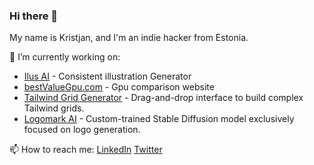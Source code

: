 ### Hi there 👋

My name is Kristjan, and I'm an indie hacker from Estonia.

🔭 I’m currently working on:
- [Ilus AI](https://ilus.ai/) - Consistent illustration Generator
- [bestValueGpu.com](https://bestvaluegpu.com) - Gpu comparison website
- [Tailwind Grid Generator](https://www.tailwindgen.com/) - Drag-and-drop interface to build complex Tailwind grids.
- [Logomark AI](https://logomark.ai/) - Custom-trained Stable Diffusion model exclusively focused on logo generation.

📫 How to reach me: [LinkedIn](https://www.linkedin.com/in/kristjan-retter-471b62181/) [Twitter](https://x.com/KristjanRetter) 

